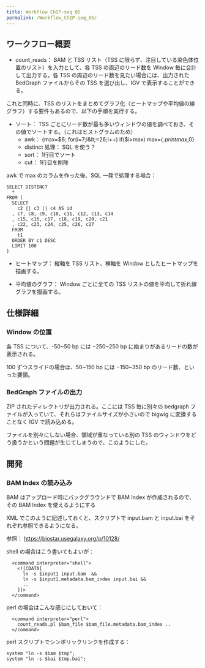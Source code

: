 ```yaml
---
title: Workflow ChIP-seq 05
permalink: /Workflow_ChIP-seq_05/
---
```


ワークフロー概要
----------------

-   count_reads： BAM と TSS リスト（TSS に限らず、注目している染色体位置のリスト）を入力として、各 TSS の周辺のリード数を Window 毎に合計して出力する。各 TSS の周辺のリード数を見たい場合には、出力された BedGraph ファイルからその TSS を選び出し、IGV で表示することができる。

これと同時に、TSS のリストをまとめてグラフ化（ヒートマップや平均値の線グラフ）する要件もあるので、以下の手順を実行する。

-   ソート： TSS ごとにリード数が最も多いウィンドウの値を調べておき、その値でソートする。（これはヒストグラムのため）
    -   awk： {max=$6; for(i=7;i&lt;=26;i++) if($i&gt;max) max=$i; print max,$0}
    -   distinct 処理： SQL を使う？
    -   sort： 1行目でソート
    -   cut： 1行目を削除

awk で max のカラムを作った後、SQL 一発で処理する場合：

    SELECT DISTINCT
      *
    FROM (
      SELECT
        c2 || c3 || c4 AS id
      , c7, c8, c9, c10, c11, c12, c13, c14
      , c15, c16, c17, c18, c19, c20, c21
      , c22, c23, c24, c25, c26, c27
      FROM
        t1
      ORDER BY c1 DESC
      LIMIT 100
    )

-   ヒートマップ： 縦軸を TSS リスト、横軸を Window としたヒートマップを描画する。

<!-- -->

-   平均値のグラフ： Window ごとに全ての TSS リストの値を平均して折れ線グラフを描画する。

仕様詳細
--------

### Window の位置

各 TSS について、-50~50 bp には −250~250 bp に始まりがあるリードの数が表示される。

100 ずつスライドの場合は、50~150 bp には −150~350 bp のリード数、といった要領。

### BedGraph ファイルの出力

ZIP されたディレクトリが出力される。ここには TSS 毎に別々の bedgraph ファイルが入っていて、それらはファイルサイズが小さいので bigwig に変換することなく IGV で読み込める。

ファイルを別々にしない場合、領域が重なっている別の TSS のウィンドウをどう扱うかという問題が生じてしまうので、このようにした。

開発
----

### BAM Index の読み込み

BAM はアップロード時にバックグラウンドで BAM Index が作成されるので、その BAM Index を使えるようにする

XML でこのように記述しておくと、スクリプトで input.bam と input.bai をそれぞれ参照できるようになる。

参照： <https://biostar.usegalaxy.org/p/10128/>

shell の場合はこう書いてもよいが：

      <command interpreter="shell">
        <![CDATA[
          ln -s $input1 input.bam  &&
          ln -s $input1.metadata.bam_index input.bai &&
          ..
        ]]>
      </command>

perl の場合はこんな感じにしておいて：

      <command interpreter="perl">
        count_reads.pl $bam_file $bam_file.metadata.bam_index ..
      </command>

perl スクリプトでシンボリックリンクを作成する：

    system "ln -s $bam $tmp";
    system "ln -s $bai $tmp.bai";